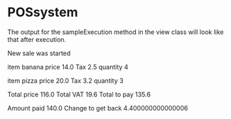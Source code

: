 # POSsystem

The output for the sampleExecution method in the view class will look like that after execution.

New sale was started 

item banana
price 14.0
Tax 2.5
quantity 4


item pizza
price 20.0
Tax 3.2
quantity 3


Total price 116.0
Total VAT 19.6
Total to pay 135.6

Amount paid 140.0
Change to get back 4.400000000000006

